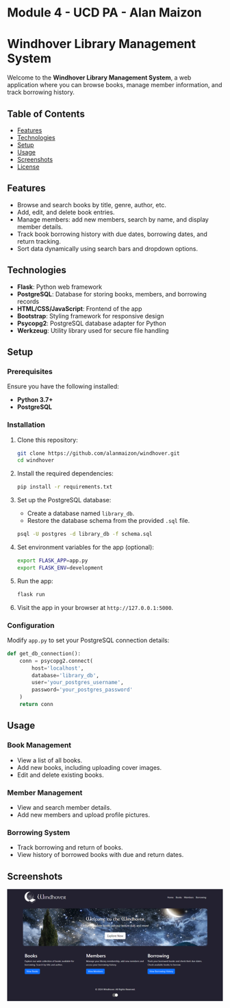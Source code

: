 # Module 4 - UCD PA - Alan Maizon

# Windhover Library Management System

Welcome to the **Windhover Library Management System**, a web application where you can browse books, manage member information, and track borrowing history.

## Table of Contents

- [Features](#features)
- [Technologies](#technologies)
- [Setup](#setup)
- [Usage](#usage)
- [Screenshots](#screenshots)
- [License](#license)

## Features

- Browse and search books by title, genre, author, etc.
- Add, edit, and delete book entries.
- Manage members: add new members, search by name, and display member details.
- Track book borrowing history with due dates, borrowing dates, and return tracking.
- Sort data dynamically using search bars and dropdown options.
  
## Technologies

- **Flask**: Python web framework
- **PostgreSQL**: Database for storing books, members, and borrowing records
- **HTML/CSS/JavaScript**: Frontend of the app
- **Bootstrap**: Styling framework for responsive design
- **Psycopg2**: PostgreSQL database adapter for Python
- **Werkzeug**: Utility library used for secure file handling

## Setup

### Prerequisites

Ensure you have the following installed:

- **Python 3.7+**
- **PostgreSQL**

### Installation

1. Clone this repository:

   ```bash
   git clone https://github.com/alanmaizon/windhover.git
   cd windhover
   ```

2. Install the required dependencies:

   ```bash
   pip install -r requirements.txt
   ```

3. Set up the PostgreSQL database:

   - Create a database named `library_db`.
   - Restore the database schema from the provided `.sql` file.
   
   ```bash
   psql -U postgres -d library_db -f schema.sql
   ```

4. Set environment variables for the app (optional):

   ```bash
   export FLASK_APP=app.py
   export FLASK_ENV=development
   ```

5. Run the app:

   ```bash
   flask run
   ```

6. Visit the app in your browser at `http://127.0.0.1:5000`.

### Configuration

Modify `app.py` to set your PostgreSQL connection details:

```python
def get_db_connection():
    conn = psycopg2.connect(
        host='localhost',
        database='library_db',
        user='your_postgres_username',
        password='your_postgres_password'
    )
    return conn
```

## Usage

### Book Management

- View a list of all books.
- Add new books, including uploading cover images.
- Edit and delete existing books.
  
### Member Management

- View and search member details.
- Add new members and upload profile pictures.

### Borrowing System

- Track borrowing and return of books.
- View history of borrowed books with due and return dates.

## Screenshots

![Home](static/images/screenshots/home.png)
